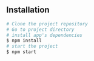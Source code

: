 ## Installation

``` bash
# Clone the project repository
# Go to project directory
# install app's dependencies
$ npm install
# start the project
$ npm start
```
